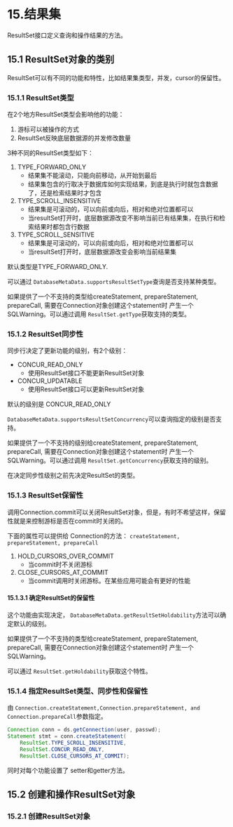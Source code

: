 # 15.结果集

ResultSet接口定义查询和操作结果的方法。

## 15.1 ResultSet对象的类别

ResultSet可以有不同的功能和特性，比如结果集类型，并发，cursor的保留性。

### 15.1.1 ResultSet类型

在2个地方ResultSet类型会影响他的功能：
1. 游标可以被操作的方式
2. ResultSet反映底层数据源的并发修改数量

3种不同的ResultSet类型如下：

1. TYPE_FORWARD_ONLY
    * 结果集不能滚动，只能向前移动，从开始到最后
    * 结果集包含的行取决于数据库如何实现结果，到底是执行时就包含数据了，还是检索结果时才包含
2. TYPE_SCROLL_INSENSITIVE
    * 结果集是可滚动的，可以向前或向后，相对和绝对位置都可以
    * 当resultSet打开时，底层数据源改变不影响当前已有结果集，在执行和检索结果时都包含行数据
3. TYPE_SCROLL_SENSITIVE
    * 结果集是可滚动的，可以向前或向后，相对和绝对位置都可以
    * 当resultSet打开时，底层数据源改变会影响当前结果集
    
默认类型是TYPE_FORWARD_ONLY.

可以通过 `DatabaseMetaData.supportsResultSetType`查询是否支持某种类型。

如果提供了一个不支持的类型给createStatement, prepareStatement, prepareCall, 需要在Connection对象创建这个statement时
产生一个 SQLWarning。可以通过调用 `ResultSet.getType`获取支持的类型。

### 15.1.2 ResultSet同步性

同步行决定了更新功能的级别，有2个级别：

* CONCUR_READ_ONLY
    * 使用ResultSet接口不能更新ResultSet对象
* CONCUR_UPDATABLE
    * 使用ResultSet接口可以更新ResultSet对象

默认的级别是 CONCUR_READ_ONLY

`DatabaseMetaData.supportsResultSetConcurrency`可以查询指定的级别是否支持。

如果提供了一个不支持的级别给createStatement, prepareStatement, prepareCall, 需要在Connection对象创建这个statement时
产生一个 SQLWarning。可以通过调用 `ResultSet.getConcurrency`获取支持的级别。

在决定同步性级别之前先决定ResultSet的类型。

### 15.1.3 ResultSet保留性

调用Connection.commit可以关闭ResultSet对象，但是，有时不希望这样，保留性就是来控制游标是否在commit时关闭的。

下面的属性可以提供给 Connection的方法： `createStatement, prepareStatement, prepareCall`

1. HOLD_CURSORS_OVER_COMMIT
    * 当commit时不关闭游标
2. CLOSE_CURSORS_AT_COMMIT
    * 当commit调用时关闭游标。在某些应用可能会有更好的性能    

#### 15.1.3.1 确定ResultSet的保留性

这个功能由实现决定， `DatabaseMetaData.getResultSetHoldability`方法可以确定默认的级别。

如果提供了一个不支持的类型给createStatement, prepareStatement, prepareCall, 需要在Connection对象创建这个statement时
产生一个 SQLWarning。

可以通过 `ResultSet.getHoldability`获取这个特性。

### 15.1.4 指定ResultSet类型、同步性和保留性

由 ` Connection.createStatement,Connection.prepareStatement, and Connection.prepareCall `参数指定。

```java
Connection conn = ds.getConnection(user, passwd);
Statement stmt = conn.createStatement(
    ResultSet.TYPE_SCROLL_INSENSITIVE,
    ResultSet.CONCUR_READ_ONLY,
    ResultSet.CLOSE_CURSORS_AT_COMMIT);
```
     
同时对每个功能设置了 setter和getter方法。

## 15.2 创建和操作ResultSet对象

### 15.2.1 创建ResultSet对象





